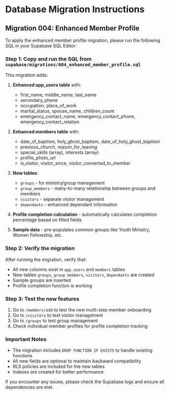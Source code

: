 # Database Migration Instructions

## Migration 004: Enhanced Member Profile

To apply the enhanced member profile migration, please run the following SQL in your Supabase SQL Editor:

### Step 1: Copy and run the SQL from `supabase/migrations/004_enhanced_member_profile.sql`

This migration adds:

1. **Enhanced app_users table** with:

   - first_name, middle_name, last_name
   - secondary_phone
   - occupation, place_of_work
   - marital_status, spouse_name, children_count
   - emergency_contact_name, emergency_contact_phone, emergency_contact_relation

2. **Enhanced members table** with:

   - date_of_baptism, holy_ghost_baptism, date_of_holy_ghost_baptism
   - previous_church, reason_for_leaving
   - special_skills (array), interests (array)
   - profile_photo_url
   - is_visitor, visitor_since, visitor_converted_to_member

3. **New tables**:

   - `groups` - for ministry/group management
   - `group_members` - many-to-many relationship between groups and members
   - `visitors` - separate visitor management
   - `dependants` - enhanced dependant information

4. **Profile completion calculation** - automatically calculates completion percentage based on filled fields

5. **Sample data** - pre-populates common groups like Youth Ministry, Women Fellowship, etc.

### Step 2: Verify the migration

After running the migration, verify that:

- All new columns exist in `app_users` and `members` tables
- New tables `groups`, `group_members`, `visitors`, `dependants` are created
- Sample groups are inserted
- Profile completion function is working

### Step 3: Test the new features

1. Go to `/members/add` to test the new multi-step member onboarding
2. Go to `/visitors` to test visitor management
3. Go to `/groups` to test group management
4. Check individual member profiles for profile completion tracking

### Important Notes

- The migration includes `DROP FUNCTION IF EXISTS` to handle existing functions
- All new fields are optional to maintain backward compatibility
- RLS policies are included for the new tables
- Indexes are created for better performance

If you encounter any issues, please check the Supabase logs and ensure all dependencies are met.
